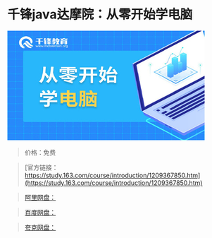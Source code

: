 # 千锋java达摩院：从零开始学电脑

![img](../../../assets/study163/free/f3b652e7a77f40b095b2e579218f54cc.jpg)

> 价格：免费

> [官方链接：https://study.163.com/course/introduction/1209367850.htm](https://study.163.com/course/introduction/1209367850.htm)

> [阿里网盘：]()

> [百度网盘：]()

> [夸克网盘：]()
